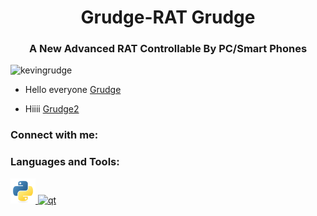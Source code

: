 <h1 align="center">Grudge-RAT Grudge</h1>
<h3 align="center">A New Advanced RAT Controllable By PC/Smart Phones</h3>

<p align="left"> <img src="https://komarev.com/ghpvc/?username=kevingrudge&label=Profile%20views&color=0e75b6&style=flat" alt="kevingrudge" /> </p>

- Hello everyone [Grudge](link)

- Hiiii [Grudge2](link2)

<h3 align="left">Connect with me:</h3>
<p align="left">
</p>

<h3 align="left">Languages and Tools:</h3>
<p align="left"> <a href="https://www.python.org" target="_blank" rel="noreferrer"> <img src="https://raw.githubusercontent.com/devicons/devicon/master/icons/python/python-original.svg" alt="python" width="40" height="40"/> </a> <a href="https://www.qt.io/" target="_blank" rel="noreferrer"> <img src="https://upload.wikimedia.org/wikipedia/commons/0/0b/Qt_logo_2016.svg" alt="qt" width="40" height="40"/> </a> </p>
